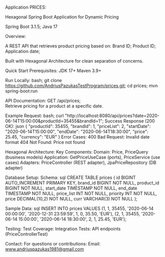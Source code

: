 Application PRICES:

Hexagonal Spring Boot Application for Dynamic Pricing

Spring Boot 3.1.5; 
Java 17

Overview:

A REST API that retrieves product pricing based on:
Brand ID;
Product ID;
Application date;

Built with Hexagonal Architecture for clean separation of concerns.

Quick Start
Prerequisites:
JDK 17+
Maven 3.9+

Run Locally:
  bash;
  git clone https://github.com/AndriusPazukasTestProgram/prices.git;
  cd prices;
  mvn spring-boot:run

API Documentation:
GET /api/prices;   
  Retrieve pricing for a product at a specific date.


Example Request:
   bash;
   curl "http://localhost:8080/api/prices?date=2020-06-14T15:00:00&productId=35455&brandId=1";
   Success Response (200 OK):
json
{
  "productId": 35455,
  "brandId": 1,
  "priceList": 2,
  "startDate": "2020-06-14T15:00:00",
  "endDate": "2020-06-14T18:30:00",
  "price": 25.45,
  "currency": "EUR"
}
Error Cases:
400 Bad Request: Invalid date format
404 Not Found: Price not found

Hexagonal Architecture:
  Key Components:
  Domain:   Price, PriceQuery (business models)
  Application:   GetPriceUseCase (ports), PriceService (use cases)
  Adapters:   PriceController (REST adapter), JpaPriceRepository (DB adapter)

Database Setup:
Schema:
sql
CREATE TABLE prices (
  id BIGINT AUTO_INCREMENT PRIMARY KEY,
  brand_id BIGINT NOT NULL,
  product_id BIGINT NOT NULL,
  start_date TIMESTAMP NOT NULL,
  end_date TIMESTAMP NOT NULL,
  price_list INT NOT NULL,
  priority INT NOT NULL,
  price DECIMAL(10,2) NOT NULL,
  curr VARCHAR(3) NOT NULL
);

Sample Data:
    sql
    INSERT INTO prices VALUES 
(1, 1, 35455, '2020-06-14 00:00:00', '2020-12-31 23:59:59', 1, 0, 35.50, 'EUR'),
(2, 1, 35455, '2020-06-14 15:00:00', '2020-06-14 18:30:00', 2, 1, 25.45, 'EUR');

Testing:
   Test Coverage:
   Integration Tests: API endpoints (PriceControllerTest)


Contact:
  For questions or contributions:
  Email: www.andriuspazukas1981@gmail.com


